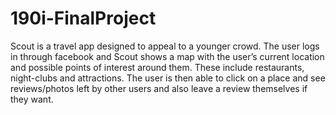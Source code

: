 # 190i-FinalProject

Scout is a travel app designed to appeal to a younger crowd. The user logs in through facebook and Scout shows a map with the user’s current location and possible points of interest around them. These include restaurants, night-clubs and attractions. The user is then able to click on a place and see reviews/photos left by other users and also leave a review themselves if they want. 

